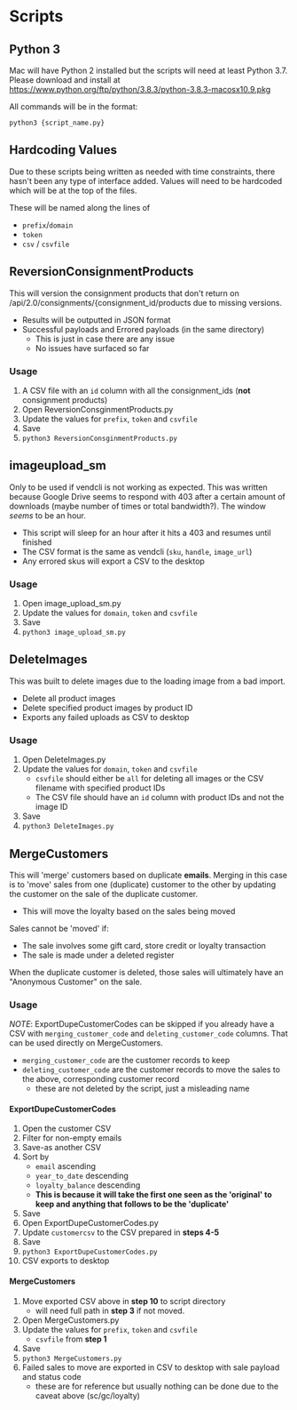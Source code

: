 # Scripts

## Python 3
Mac will have Python 2 installed but the scripts will need at least Python 3.7.
Please download and install at https://www.python.org/ftp/python/3.8.3/python-3.8.3-macosx10.9.pkg

All commands will be in the format:

  `python3 {script_name.py}`
  
## Hardcoding Values
Due to these scripts being written as needed with time constraints, there hasn't been any type of interface added.  Values will need to be hardcoded which will be at the top of the files.

These will be named along the lines of
- `prefix`/`domain`
- `token`
- `csv` / `csvfile`


## ReversionConsignmentProducts
This will version the consignment products that don't return on /api/2.0/consignments/{consignment_id/products due to missing versions.
- Results will be outputted in JSON format
- Successful payloads and Errored payloads (in the same directory)
  - This is just in case there are any issue
  - No issues have surfaced so far

### Usage
1. A CSV file with an `id` column with all the consignment_ids (**not** consignment products)
2. Open ReversionConsginmentProducts.py
  1. Update the values for `prefix`, `token` and `csvfile`
  2. Save
3. `python3 ReversionConsginmentProducts.py`

## imageupload_sm
Only to be used if vendcli is not working as expected.  This was written because Google Drive seems to respond with 403 after a certain amount of downloads (maybe number of times or total bandwidth?).
The window _seems_ to be an hour.  
- This script will sleep for an hour after it hits a 403 and resumes until finished
- The CSV format is the same as vendcli (`sku`, `handle`, `image_url`)
- Any errored skus will export a CSV to the desktop

### Usage
1. Open image_upload_sm.py
2. Update the values for `domain`, `token` and `csvfile`
3. Save
4. `python3 image_upload_sm.py`

## DeleteImages
This was built to delete images due to the loading image from a bad import.
- Delete all product images
- Delete specified product images by product ID
- Exports any failed uploads as CSV to desktop

### Usage
1. Open DeleteImages.py
2. Update the values for `domain`, `token` and `csvfile`
      - `csvfile` should either be `all` for deleting all images or the CSV filename with specified product IDs
      - The CSV file should have an `id` column with product IDs and not the image ID
3. Save
4. `python3 DeleteImages.py`

## MergeCustomers
This will 'merge' customers based on duplicate **emails**. Merging in this case is to 'move' sales from one (duplicate) customer to the other by updating the customer on the sale of the duplicate customer.
- This will move the loyalty based on the sales being moved

Sales cannot be 'moved' if:
- The sale involves some gift card, store credit or loyalty transaction
- The sale is made under a deleted register

When the duplicate customer is deleted, those sales will ultimately have an "Anonymous Customer" on the sale.

### Usage
_NOTE_: ExportDupeCustomerCodes can be skipped if you already have a CSV with `merging_customer_code` and `deleting_customer_code` columns. That can be used directly on MergeCustomers.
- `merging_customer_code` are the customer records to keep
- `deleting_customer_code` are the customer records to move the sales to the above, corresponding customer record
  - these are not deleted by the script, just a misleading name

#### ExportDupeCustomerCodes
1. Open the customer CSV
2. Filter for non-empty emails
3. Save-as another CSV
4. Sort by
      - `email` ascending
      - `year_to_date` descending
      - `loyalty_balance` descending
      - **This is because it will take the first one seen as the 'original' to keep and anything that follows to be the 'duplicate'**
5. Save 
6. Open ExportDupeCustomerCodes.py
7. Update `customercsv` to the CSV prepared in **steps 4-5**
8. Save
9. `python3 ExportDupeCustomerCodes.py`
10. CSV exports to desktop

#### MergeCustomers
1. Move exported CSV above in **step 10** to script directory
      - will need full path in **step 3** if not moved.
2. Open MergeCustomers.py
3. Update the values for `prefix`, `token` and `csvfile`
      - `csvfile` from **step 1**
4. Save
5. `python3 MergeCustomers.py`
6. Failed sales to move are exported in CSV to desktop with sale payload and status code
      - these are for reference but usually nothing can be done due to the caveat above (sc/gc/loyalty)



